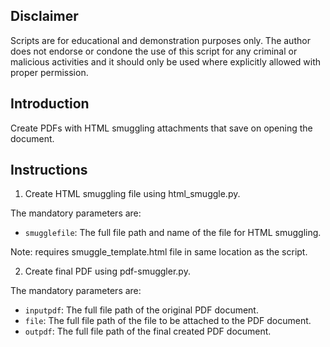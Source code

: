 ## Disclaimer

Scripts are for educational and demonstration purposes only. The author does not endorse or condone the use of this script for any criminal or malicious activities and it should only be used where explicitly allowed with proper permission.

## Introduction

Create PDFs with HTML smuggling attachments that save on opening the document.

## Instructions

1. Create HTML smuggling file using html_smuggle.py.

The mandatory parameters are:

- `smugglefile`: The full file path and name of the file for HTML smuggling.

Note: requires smuggle_template.html file in same location as the script.

2. Create final PDF using pdf-smuggler.py.

The mandatory parameters are:

- `inputpdf`: The full file path of the original PDF document.
- `file`: The full file path of the file to be attached to the PDF document.
- `outpdf`: The full file path of the final created PDF document.
